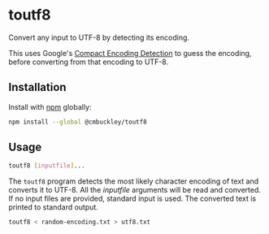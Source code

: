 # toutf8

Convert any input to UTF-8 by detecting its encoding.

This uses Google's [Compact Encoding Detection](https://github.com/google/compact_enc_det)
to guess the encoding, before converting from that encoding to UTF-8.

## Installation

Install with [npm](https://www.npmjs.com/) globally:

```bash
npm install --global @cmbuckley/toutf8
```

## Usage

```bash
toutf8 [inputfile]...
```

The `toutf8` program detects the most likely character encoding of text and
converts it to UTF-8. All the _inputfile_ arguments will be read and converted.
If no input files are provided, standard input is used. The converted text is
printed to standard output.

```bash
toutf8 < random-encoding.txt > utf8.txt
```
